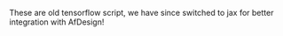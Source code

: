 These are old tensorflow script, we have since switched to jax for better integration with AfDesign!
